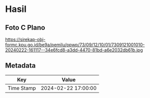 # Hasil

## Foto C Plano

https://sirekap-obj-formc.kpu.go.id/be9a/pemilu/ppwp/73/09/12/10/01/7309121001010-20240222-161117--34e6fcd8-a3dd-4470-81bd-a6e2032db61b.jpg


## Metadata

| Key        | Value               |
| ---------- | ------------------- |
| Time Stamp | 2024-02-22 17:00:00 |



